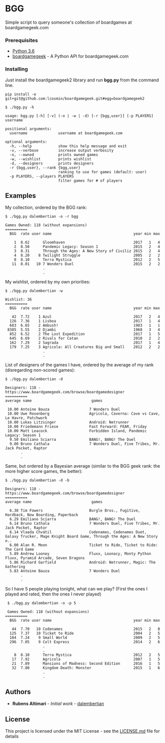 # BGG

Simple script to query someone's collection of boardgames at boardgamegeek.com

### Prerequisites

* [Python 3.6](https://docs.python.org/3/)
* [boardgamegeek](https://github.com/lcosmin/boardgamegeek/) - A Python API for boardgamegeek.com

### Installing

Just install the boardgamegeek2 library and run **bgg.py** from the command line.

```
pip install -e git+git@github.com:lcosmin/boardgamegeek.git#egg=boardgamegeek2

$ ./bgg.py -h

usage: bgg.py [-h] [-v] (-o | -w | -d) [-r {bgg,user}] [-p PLAYERS] username

positional arguments:
  username              username at boardgamegeek.com

optional arguments:
  -h, --help            show this help message and exit
  -v, --verbose         increase output verbosity
  -o, --owned           prints owned games
  -w, --wishlist        prints wishlist
  -d, --designers       prints designers
  -r {bgg,user}, --rank {bgg,user}
                        ranking to use for games (default: user)
  -p PLAYERS, --players PLAYERS
                        filter games for # of players
```

## Examples

My collection, ordered by the BGG rank:

```
$ ./bgg.py dalembertian -o -r bgg

Games Owned: 118 (without expansions)
==========
  BGG  rate user name                                     year min max

    1  8.62      Gloomhaven                               2017   1   4
    2  8.50      Pandemic Legacy: Season 1                2015   2   4
    3  8.31      Through the Ages: A New Story of Civiliz 2015   2   4
    4  8.20    8 Twilight Struggle                        2005   2   2
    8  8.10      Terra Mystica                            2012   2   5
   11  8.01   10 7 Wonders Duel                           2015   2   2
                 .
                 .
```

My wishlist, ordered by my own priorities:

```
$ ./bgg.py dalembertian -w

Wishlist: 36
==========
  BGG  rate user name                                     year min max

   42  7.72    1 Azul                                     2017   2   4
  126  7.36    1 Lisboa                                   2017   1   4
  683  6.65    2 Ambush!                                  1983   1   1
 8385  5.55    2 Djambi                                   1968   3   4
  852  6.52    2 The Lost Expedition                      2017   1   5
  645  6.69    2 Rivals for Catan                         2010   2   2
  162  7.29    2 Sagrada                                  2017   1   4
  179  7.25    3 Agricola: All Creatures Big and Small    2012   2   2
                 .
                 .
```

List of designers of the games I have, ordered by the average of my rank (disregarding non-scored games):

```
$ ./bgg.py dalembertian -d

Designers: 118 - https://www.boardgamegeek.com/browse/boardgamedesigner
==========
average name                           games

 10.00 Antoine Bauza                  7 Wonders Duel                                                                                      
 10.00 Uwe Rosenberg                  Agricola, Caverna: Cave vs Cave, Le Havre, Patchwork                                                
 10.00 Lukas Litzsinger               Android: Netrunner                                                                                  
 10.00 Friedemann Friese              Fast Forward: FEAR, Friday                                                                          
 10.00 Matt Leacock                   Forbidden Island, Pandemic Legacy: Season 1                                                         
  9.50 Emiliano Sciarra               BANG!, BANG! The Duel                                                                               
  9.00 Bruno Cathala                  7 Wonders Duel, Five Tribes, Mr. Jack Pocket, Raptor                                                
       .
       .
```

Same, but ordered by a Bayesian average (similar to the BGG geek rank: the more higher score games, the better):

```
$ ./bgg.py dalembertian -d -b

Designers: 118 - https://www.boardgamegeek.com/browse/boardgamedesigner
==========
average name                           games

  6.38 Tim Fowers                     Burgle Bros., Fugitive, Hardback, Now Boarding, Paperback                                           
  6.29 Emiliano Sciarra               BANG!, BANG! The Duel                                                                               
  6.14 Bruno Cathala                  7 Wonders Duel, Five Tribes, Mr. Jack Pocket, Raptor                                                
  6.14 Vlaada Chvátil                 Codenames, Codenames Duet, Galaxy Trucker, Mage Knight Board Game, Through the Ages: A New Story o..
  6.00 Alan R. Moon                   Ticket to Ride, Ticket to Ride: The Card Game                                                       
  5.89 Andrew Looney                  Fluxx, Loonacy, Monty Python Fluxx, Pyramid Arcade, Seven Dragons                                   
  5.86 Richard Garfield               Android: Netrunner, Magic: The Gathering                                                            
  5.83 Antoine Bauza                  7 Wonders Duel                                                                                      
       .
       .
```

So I have 5 people playing tonight, what can we play? (First the ones I played and rated, then the ones I never played)

```
 $ ./bgg.py dalembertian -o -p 5

 Games Owned: 118 (without expansions)
==========
  BGG  rate user name                                     year min max

   44  7.70   10 Codenames                                2015   2   8
  125  7.37   10 Ticket to Ride                           2004   2   5
  184  7.24    9 Small World                              2009   2   5
  296  7.05    9 Colt Express                             2014   2   6
                 .
                 .
    8  8.10      Terra Mystica                            2012   2   5
   17  7.92      Agricola                                 2007   1   5
   21  7.89      Mansions of Madness: Second Edition      2016   1   5
   32  7.80      Kingdom Death: Monster                   2015   1   6
                 .
                 .
```

## Authors

* **Rubens Altimari** - *Initial work* - [dalembertian](https://github.com/dalembertian)

## License

This project is licensed under the MIT License - see the [LICENSE.md](LICENSE.md) file for details
